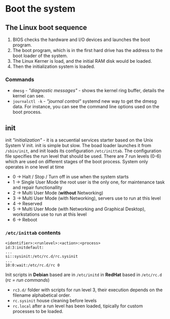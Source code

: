 # Boot the system

## The Linux boot sequence

1. BIOS checks the hardware and I/O devices and launches the boot program.
2. The boot program, which is in the first hard drive has the address to the boot loader of the system.
3. The Linux Kerner is load, and the initial RAM disk would be loaded.
4. Then the initialization system is loaded.

### Commands

* ``dmesg`` - *"diagnostic messages"* - shows the kernel ring buffer, details the kernel can see.
* ``journalctl -k`` - *"journal control"* systemd new way to get the dmesg data. For instance, you can see the command line options used on the boot process.

## init

init *"initialization"* - it is a secuential services starter based on the Unix System V init. init is simple but slow. The boad loader launches it from ``/sbin/init``, and init loads its configuration ``/etc/inittab``. The configuration file specifies the run level that should be used. There are 7 run levels (0-6) which are used on different stages of the boot process. System only operates in one level at time

* 0 -> Halt / Stop / Turn off in use when the system starts
* 1 -> Single User Mode the root user is the only one, for maintenance task and repair functionallity
* 2 -> Multi User Mode (**without** Networking)
* 3 -> Multi User Mode (with Networking), servers use to run at this level
* 4 -> Reserved
* 5 -> Multi User Mode (with Networking and Graphical Desktop), workstations use to run at this level
* 6 -> Reboot

### ``/etc/inittab`` contents

```(bash)
<identifier>:<runlevel>:<action>:<process>
id:3:initdefault:
...
si::sysinit:/etc/rc.d/rc.sysinit
...
10:0:wait:/etc/rc.d/rc 0
```

Init scripts in **Debian** based are in ``/etc/initd`` in **RedHat** based in ``/etc/rc.d`` (*rc = run commands*)

* ``rc3.d/`` folder with scripts for run level 3, their execution depends on the filename alphabetical order.
* ``rc.sysinit`` house cleaning before levels
* ``rc.local`` after a run level has been loaded, tipically for custom processes to be loaded.